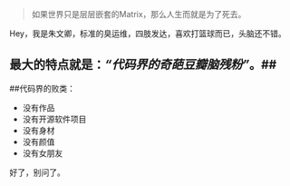 > 如果世界只是层层嵌套的Matrix，那么人生而就是为了死去。

Hey，我是朱文卿，标准的臭运维，四肢发达，喜欢打篮球而已，头脑还不错。
## 最大的特点就是：*“代码界的奇葩豆瓣脑残粉”*。##

##代码界的败类：

- 没有作品
- 没有开源软件项目
- 没有身材
- 没有颜值
- 没有女朋友

好了，别问了。
